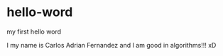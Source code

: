 # hello-word
my first hello word

I my name is Carlos Adrian Fernandez and I am good in algorithms!!! xD
